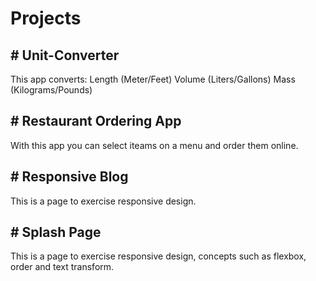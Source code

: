 #  Projects
## # Unit-Converter
This app converts:
Length (Meter/Feet)
Volume (Liters/Gallons)
Mass (Kilograms/Pounds)

## # Restaurant Ordering App
With this app you can select iteams on a menu and order them online.

## # Responsive Blog
This is a page to exercise responsive design.

## # Splash Page
This is a page to exercise responsive design, concepts such as flexbox, order and text transform.

